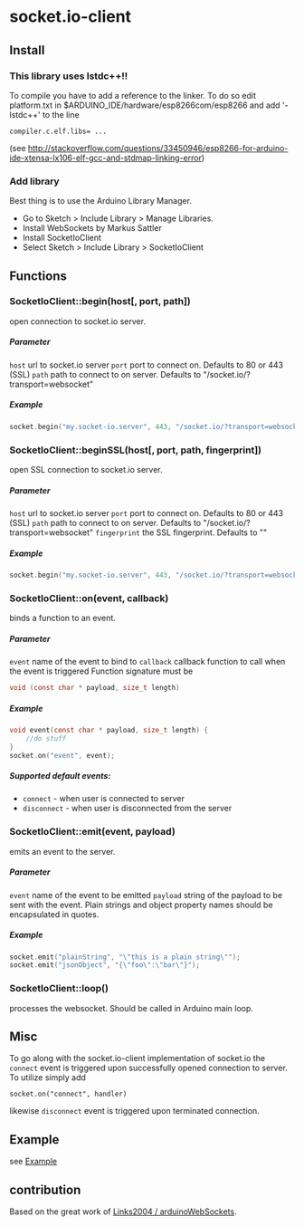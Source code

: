 # socket.io-client

## Install

### This library uses lstdc++!!
To compile you have to add a reference to the linker. 
To do so edit platform.txt in $ARDUINO_IDE/hardware/esp8266com/esp8266 and add '-lstdc++' to the line 
```
compiler.c.elf.libs= ...
```
(see http://stackoverflow.com/questions/33450946/esp8266-for-arduino-ide-xtensa-lx106-elf-gcc-and-stdmap-linking-error)

### Add library
Best thing is to use the Arduino Library Manager.
* Go to Sketch > Include Library > Manage Libraries.
* Install WebSockets by Markus Sattler
* Install SocketIoClient
* Select Sketch > Include Library > SocketIoClient

## Functions

### SocketIoClient::begin(host[, port, path])
open connection to socket.io server.
##### Parameter
```host``` url to socket.io server
```port``` port to connect on. Defaults to 80 or 443 (SSL)
```path``` path to connect to on server. Defaults to "/socket.io/?transport=websocket"
##### Example
```c
socket.begin("my.socket-io.server", 443, "/socket.io/?transport=websocket");
```

### SocketIoClient::beginSSL(host[, port, path, fingerprint])
open SSL connection to socket.io server.
##### Parameter
```host``` url to socket.io server
```port``` port to connect on. Defaults to 80 or 443 (SSL)
```path``` path to connect to on server. Defaults to "/socket.io/?transport=websocket"
```fingerprint``` the SSL fingerprint. Defaults to ""
##### Example
```c
socket.begin("my.socket-io.server", 443, "/socket.io/?transport=websocket", "26 96 1C 2A 51 07 FD 15 80 96 93 AE F7 32 CE B9 0D 01 55 C4");
```

### SocketIoClient::on(event, callback)
binds a function to an event. 
##### Parameter
```event``` name of the event to bind to
```callback``` callback function to call when the event is triggered
Function signature must be
```c
void (const char * payload, size_t length)
```
##### Example
```c
void event(const char * payload, size_t length) {
	//do stuff
}
socket.on("event", event);
```
##### Supported default events:
* `connect` - when user is connected to server
* `disconnect` - when user is disconnected from the server

### SocketIoClient::emit(event, payload)
emits an event to the server.
##### Parameter
```event``` name of the event to be emitted
```payload``` string of the payload to be sent with the event. Plain strings and object property names should be encapsulated in quotes.
##### Example
```c
socket.emit("plainString", "\"this is a plain string\"");
socket.emit("jsonObject", "{\"foo\":\"bar\"}");
```

### SocketIoClient::loop()
processes the websocket. Should be called in Arduino main loop.

## Misc
To go along with the socket.io-client implementation of socket.io the ```connect``` event is triggered upon successfully opened connection to server. To utilize simply add
```
socket.on("connect", handler)
```
likewise ```disconnect``` event is triggered upon terminated connection.

##  Example
see [Example](examples/BasicExample/BasicExample.ino)

## contribution
Based on the great work of [Links2004 / arduinoWebSockets](https://github.com/Links2004/arduinoWebSockets).
